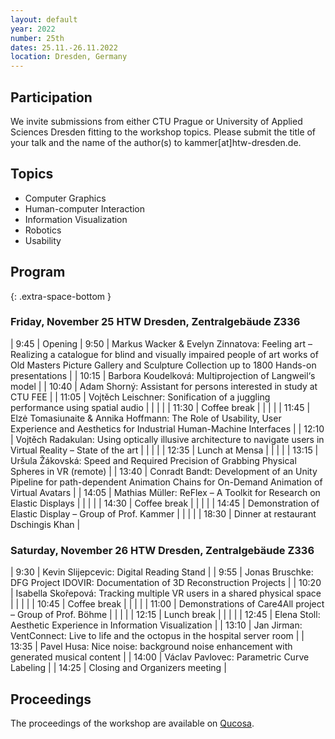 ```yaml
---
layout: default
year: 2022
number: 25th
dates: 25.11.-26.11.2022
location: Dresden, Germany
---
```



## Participation

We invite submissions from either CTU Prague or University of Applied Sciences Dresden fitting to the workshop topics. Please submit the title of your talk and the name of the author(s) to kammer[at]htw-dresden.de.

## Topics

* Computer Graphics
* Human-computer Interaction
* Information Visualization
* Robotics
* Usability

## Program
{: .extra-space-bottom }

### Friday, November 25 HTW Dresden, Zentralgebäude Z336

| 9:45 | Opening
| 9:50 | Markus Wacker & Evelyn Zinnatova: Feeling art – Realizing a catalogue for blind and visually impaired people of art works of Old Masters Picture Gallery and Sculpture Collection up to 1800 Hands-on presentations |
| 10:15 | Barbora Koudelková: Multiprojection of Langweil‘s model |
| 10:40 | Adam Shorný: Assistant for persons interested in study at CTU FEE |
| 11:05 | Vojtěch Leischner: Sonification of a juggling performance using spatial audio |
| | |
| 11:30 | Coffee break |
| | |
| 11:45 | Elzė Tomasiunaite & Annika Hoffmann: The Role of Usability, User Experience and Aesthetics for Industrial Human-Machine Interfaces |
| 12:10 | Vojtěch Radakulan: Using optically illusive architecture to navigate users in Virtual Reality – State of the art |
| | |
| 12:35 | Lunch at Mensa |
| | |
| 13:15 | Uršula Žákovská: Speed and Required Precision of Grabbing Physical Spheres in VR (remote) |
| 13:40 | Conradt Bandt: Development of an Unity Pipeline for path-dependent Animation Chains for On-Demand Animation of Virtual Avatars |
| 14:05 | Mathias Müller: ReFlex – A Toolkit for Research on Elastic Displays |
| | |
| 14:30 | Coffee break |
| | |
| 14:45 | Demonstration of Elastic Display – Group of Prof. Kammer |
| | |
| 18:30 | Dinner at restaurant Dschingis Khan |

### Saturday, November 26 HTW Dresden, Zentralgebäude Z336

| 9:30 | Kevin Slijepcevic: Digital Reading Stand |
| 9:55 | Jonas Bruschke: DFG Project IDOVIR: Documentation of 3D Reconstruction Projects |
| 10:20 | Isabella Skořepová: Tracking multiple VR users in a shared physical space |
| | |
| 10:45 | Coffee break |
| | |
| 11:00 | Demonstrations of Care4All project – Group of Prof. Böhme |
| | |
| 12:15 | Lunch break |
| | |
| 12:45 | Elena Stoll: Aesthetic Experience in Information Visualization |
| 13:10 | Jan Jirman: VentConnect: Live to life and the octopus in the hospital server room |
| 13:35 | Pavel Husa: Nice noise: background noise enhancement with generated musical content |
| 14:00 | Václav Pavlovec: Parametric Curve Labeling |
| 14:25 | Closing and Organizers meeting |

## Proceedings

The proceedings of the workshop are available on [Qucosa](https://nbn-resolving.org/urn:nbn:de:bsz:520-qucosa2-851474).
